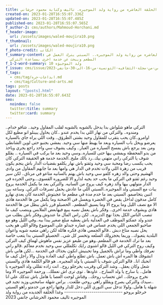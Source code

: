 ```yaml
---
title: الحلقة العاشره من رواية ولد الموجيره. تاليف وكتابة محمود حرشاني
created-on: 2023-01-28T16:55:07.336Z
updated-on: 2023-01-28T16:55:07.485Z
published-on: 2023-01-28T16:55:07.565Z
f_author-2: cms/authors/Mahmoud-Horchani.md
f_header-image:
  url: /assets/images/waled-moujira10.png
f_thumbnail:
  url: /assets/images/waled-moujira10.png
f_photo-credit: الكاتب
f_summary-content: الحلقة العاشره من رواية ولد الموجيره.. السبتي يترك العمل في
  المطعم ويبحث عن خدمة اخرى بمساعدة التركي
f_1-2-word-summary: ولد الموجيؤه 10
f_issue: cms/issue/العدد-الثامن-من-مجلة-الثقافيه-التونسية-من-16-الى-30-جانفي-2023.md
f_tags:
  - cms/tag/ابداعات-حره.md
  - cms/tag/Culture-and-arts.md
tags: posts
layout: "[posts].html"
date: 2023-01-28T16:55:07.643Z
seo:
  noindex: false
  twitter:title: summary
  twitter:card: summary
---
```

..التركي ماهو شلواش بدا يدخل بالشويه بالشويه لقلب المقاول وحيد.. شافو خدام  ومندوه..  والتركي من نهار اللي بدا يخدم عندو ..كان يحاول يبينلو انو مطيع لكل اوامرو..كان يحب يتقرب للمقاول وحيد بشتى الطرؤق.. وقت اللي يراه جاي بالسياره يعرضو  ويحل باب السياره وبعد ما يهبط منها سي وحيد. يمشي بجنبو حتى لوين الشانطي ومن بعد يرجع باش يمسح السياره من الغبار.. وكيف يشوف سي واحد  راجع  يجري وياخذ من يدو المحفظة ويمشي بيها حتى للسياره..وسي وحيد بعد ما يركب في السياره .. يقللو شوف يا التركي راني متهني بيك..رد بالك مليح..الخدمة خدمة هو الحقيقة التركي كان يحب يكسب رضا ومحبة سي وحيد وثقتو باش نهار يكلفو بقضيات الدار باش ينجم يكون قريب من زهرة اللي ولات تخدم في الدار هي وامها بعد ما جابهم المقاول من وادي الهشيم  وحتى والد زهره كلفو سي وحيد باش يهتم بالسانيه متاعو في مرناق.. لكن سير وحيد رغم ثقتو في التركي  ما يحب حد يجيه لدارو الا للضروره القسوى...وحتى الجرده في الدار متولهي بيها والد زهره كيف يروح من السانيه. والتركي بعد ما يكمل الخدمة يروح يبات مع السبتي ولد الموجيره..السبتي اللي ما عادش يحمل تصرفات التركي. وساعه بين اثنين يتخاصمو. السيتي بعد ما خدم مدة في مطعم  ما عجبتوش الخدمة كان يعدي نهارو كامل مدفون لداخل يقص في الخضرة ويغسل في الاصحنة وما يكمل من ها الخدمة هاذي الا مع نصف الليل وما يروح الا وما يسيق المطعم.. الحصيلو قرر باش يبطل من ها الخدمة هاذي ويشوف خدمة اخرى.. وفكر باش يعمل نصبه يبيع فيهابعض الملابس  وينصب كيف ما تنصب الناس الكل  بحذا نهج الدزيره.. لكن راس المال ما عندوش.وفكر باش   يطلب من عندو ولد عمكتو الموظف في العدلية باش يعطيه مبلغ صغير  يبدا بيه..وفي الليل وهو مع صاحبو الجمعي اللي يخدم عساس في عماره جبدلو على الموضوع وقالو اللي هو يحب يحل نصبه متاع دبش ..قالو الجمعي هاذي فكره هائلة لكن  راهي متعبه شويه واعوان البلدية يتعبوك.. وربما يحجزولك السلعه  وتخسر كل شي.. الحصيلو السبتي بدا يتعب خاصة بعد ما ترك الخدمة في المطعم..وهو من طبعو عزيز نفس ماهوش لهماق كيف التركي وكيف روح التركي في الليل  قالو اشنوى رايك تكلمللي سي وحيد نخدم معاكم .قالو راني نعرفك واطي وما تراش بالجميل وما تحبنيش انكون بحذاك في الخدمة ...لكن هاني باش انشوفك ها المره اش باش تعمل. باش تطلع واطي كيف العادة ونذل والا راجل كيف ما انحبك انا.. قالو التركي شوف يا السبتي يا ولد المجيره.. هو قالو الكلمة هاذي والسبتي شعل وكان يعقل.. وشد التركي وقريب يخرجلو روح.. انت زاده تقللي ولد الموجيره يا هامل.. يا سارح يا ولد السارح.. عاودها . توى ترى اش نعملك.. ورحمة الموجيره الا وما نخرج بروحك.. اش تحساب روحك.. وقتاش لوحت العصا  يا هامل باش تتدكك علي انا ..سيدك والتركي يصرخ ويقللو  راهي روحي طلعت.. براس شهلة سامحني.وزيد تجبد في شهلة يا هامل..ولولا تدخل سي النوري اللي دخل للدار وقتها راجع من خدمتو  راهو السبتي  خرجلو بروحو ------------------------------ وغدا الحلقة الجديده من رواية  ولد الموجيره تاليف محمود الحرشاني جانفي 2023